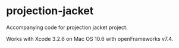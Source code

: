 projection-jacket
=================

Accompanying code for projection jacket project.

Works with Xcode 3.2.6 on Mac OS 10.6 with openFrameworks v7.4.